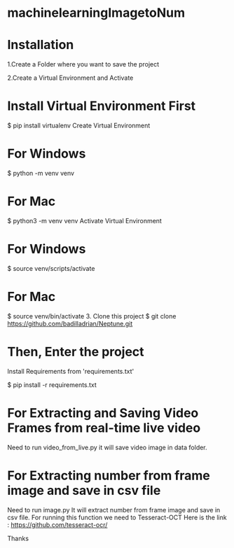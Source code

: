 # machinelearningImagetoNum

# Installation
1.Create a Folder where you want to save the project

2.Create a Virtual Environment and Activate

# Install Virtual Environment First
$ pip install virtualenv Create Virtual Environment

# For Windows
$ python -m venv venv

# For Mac
$ python3 -m venv venv Activate Virtual Environment

# For Windows
$ source venv/scripts/activate

# For Mac
$ source venv/bin/activate 3. Clone this project
$ git clone https://github.com/badilladrian/Neptune.git

# Then, Enter the project
Install Requirements from 'requirements.txt'

$ pip install -r requirements.txt 

# For Extracting and Saving Video Frames from real-time live video 
Need to run video_from_live.py
it will save video image in data folder.

# For Extracting number from frame image and save in csv file 
Need to run image.py 
It will extract number from frame image and save in csv file.
For running this function we need to Tesseract-OCT
Here is the link : https://github.com/tesseract-ocr/

Thanks 
